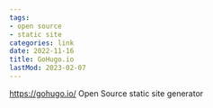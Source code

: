 ```yaml
---
tags:
- open source
- static site
categories: link
date: 2022-11-16
title: GoHugo.io
lastMod: 2023-02-07
---
```

https://gohugo.io/ Open Source static site generator


